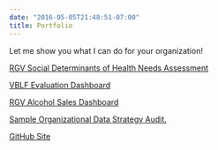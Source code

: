 ```yaml
---
date: "2016-05-05T21:48:51-07:00"
title: Portfolio
---
```


Let me show you what I can do for your organization!

<a href="https://public.tableau.com/views/RGVHealthNeedsAssessment/NeedsAssessment?:language=en-US&:display_count=n&:origin=viz_share_link" target="_blank">RGV Social Determinants of Health Needs Assessment</a>

<a href="https://public.tableau.com/views/VBLFEvaluationReport2014to2022/EvaluationReport?:language=en-US&:display_count=n&:origin=viz_share_link" target="_blank">VBLF Evaluation Dashboard</a>

<a href="https://public.tableau.com/views/AlcoholSalesintheRGV2011-2021/AlcoholSalesintheRGV?:language=en-US&:display_count=n&:origin=viz_share_link" target="_blank"> RGV Alcohol Sales Dashboard</a>

<a href="https://github.com/avespinoza89/avespinoza89.github.io/blob/main/content/Data_Strategy_Audit.pdf" target="_blank">Sample Organizational Data Strategy Audit.</a>

<a href="https://github.com/avespinoza89" target="_blank">GitHub Site</a>